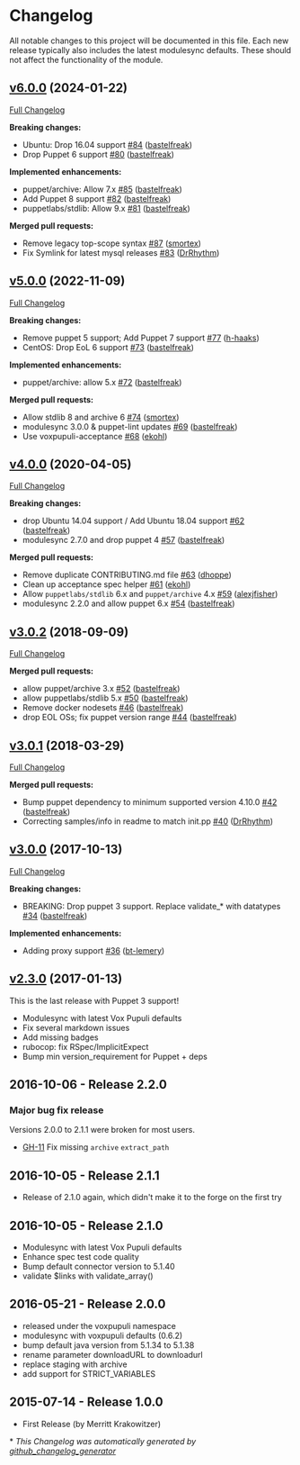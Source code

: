 # Changelog

All notable changes to this project will be documented in this file.
Each new release typically also includes the latest modulesync defaults.
These should not affect the functionality of the module.

## [v6.0.0](https://github.com/voxpupuli/puppet-mysql_java_connector/tree/v6.0.0) (2024-01-22)

[Full Changelog](https://github.com/voxpupuli/puppet-mysql_java_connector/compare/v5.0.0...v6.0.0)

**Breaking changes:**

- Ubuntu: Drop 16.04 support [\#84](https://github.com/voxpupuli/puppet-mysql_java_connector/pull/84) ([bastelfreak](https://github.com/bastelfreak))
- Drop Puppet 6 support [\#80](https://github.com/voxpupuli/puppet-mysql_java_connector/pull/80) ([bastelfreak](https://github.com/bastelfreak))

**Implemented enhancements:**

- puppet/archive: Allow 7.x [\#85](https://github.com/voxpupuli/puppet-mysql_java_connector/pull/85) ([bastelfreak](https://github.com/bastelfreak))
- Add Puppet 8 support [\#82](https://github.com/voxpupuli/puppet-mysql_java_connector/pull/82) ([bastelfreak](https://github.com/bastelfreak))
- puppetlabs/stdlib: Allow 9.x [\#81](https://github.com/voxpupuli/puppet-mysql_java_connector/pull/81) ([bastelfreak](https://github.com/bastelfreak))

**Merged pull requests:**

- Remove legacy top-scope syntax [\#87](https://github.com/voxpupuli/puppet-mysql_java_connector/pull/87) ([smortex](https://github.com/smortex))
- Fix Symlink for latest mysql releases [\#83](https://github.com/voxpupuli/puppet-mysql_java_connector/pull/83) ([DrRhythm](https://github.com/DrRhythm))

## [v5.0.0](https://github.com/voxpupuli/puppet-mysql_java_connector/tree/v5.0.0) (2022-11-09)

[Full Changelog](https://github.com/voxpupuli/puppet-mysql_java_connector/compare/v4.0.0...v5.0.0)

**Breaking changes:**

- Remove puppet 5 support; Add Puppet 7 support [\#77](https://github.com/voxpupuli/puppet-mysql_java_connector/pull/77) ([h-haaks](https://github.com/h-haaks))
- CentOS: Drop EoL 6 support [\#73](https://github.com/voxpupuli/puppet-mysql_java_connector/pull/73) ([bastelfreak](https://github.com/bastelfreak))

**Implemented enhancements:**

- puppet/archive: allow 5.x [\#72](https://github.com/voxpupuli/puppet-mysql_java_connector/pull/72) ([bastelfreak](https://github.com/bastelfreak))

**Merged pull requests:**

- Allow stdlib 8 and archive 6 [\#74](https://github.com/voxpupuli/puppet-mysql_java_connector/pull/74) ([smortex](https://github.com/smortex))
- modulesync 3.0.0 & puppet-lint updates [\#69](https://github.com/voxpupuli/puppet-mysql_java_connector/pull/69) ([bastelfreak](https://github.com/bastelfreak))
- Use voxpupuli-acceptance [\#68](https://github.com/voxpupuli/puppet-mysql_java_connector/pull/68) ([ekohl](https://github.com/ekohl))

## [v4.0.0](https://github.com/voxpupuli/puppet-mysql_java_connector/tree/v4.0.0) (2020-04-05)

[Full Changelog](https://github.com/voxpupuli/puppet-mysql_java_connector/compare/v3.0.2...v4.0.0)

**Breaking changes:**

- drop Ubuntu 14.04 support / Add Ubuntu 18.04 support [\#62](https://github.com/voxpupuli/puppet-mysql_java_connector/pull/62) ([bastelfreak](https://github.com/bastelfreak))
- modulesync 2.7.0 and drop puppet 4 [\#57](https://github.com/voxpupuli/puppet-mysql_java_connector/pull/57) ([bastelfreak](https://github.com/bastelfreak))

**Merged pull requests:**

- Remove duplicate CONTRIBUTING.md file [\#63](https://github.com/voxpupuli/puppet-mysql_java_connector/pull/63) ([dhoppe](https://github.com/dhoppe))
- Clean up acceptance spec helper [\#61](https://github.com/voxpupuli/puppet-mysql_java_connector/pull/61) ([ekohl](https://github.com/ekohl))
- Allow `puppetlabs/stdlib` 6.x and `puppet/archive` 4.x [\#59](https://github.com/voxpupuli/puppet-mysql_java_connector/pull/59) ([alexjfisher](https://github.com/alexjfisher))
- modulesync 2.2.0 and allow puppet 6.x [\#54](https://github.com/voxpupuli/puppet-mysql_java_connector/pull/54) ([bastelfreak](https://github.com/bastelfreak))

## [v3.0.2](https://github.com/voxpupuli/puppet-mysql_java_connector/tree/v3.0.2) (2018-09-09)

[Full Changelog](https://github.com/voxpupuli/puppet-mysql_java_connector/compare/v3.0.1...v3.0.2)

**Merged pull requests:**

- allow puppet/archive 3.x [\#52](https://github.com/voxpupuli/puppet-mysql_java_connector/pull/52) ([bastelfreak](https://github.com/bastelfreak))
- allow puppetlabs/stdlib 5.x [\#50](https://github.com/voxpupuli/puppet-mysql_java_connector/pull/50) ([bastelfreak](https://github.com/bastelfreak))
- Remove docker nodesets [\#46](https://github.com/voxpupuli/puppet-mysql_java_connector/pull/46) ([bastelfreak](https://github.com/bastelfreak))
- drop EOL OSs; fix puppet version range [\#44](https://github.com/voxpupuli/puppet-mysql_java_connector/pull/44) ([bastelfreak](https://github.com/bastelfreak))

## [v3.0.1](https://github.com/voxpupuli/puppet-mysql_java_connector/tree/v3.0.1) (2018-03-29)

[Full Changelog](https://github.com/voxpupuli/puppet-mysql_java_connector/compare/v3.0.0...v3.0.1)

**Merged pull requests:**

- Bump puppet dependency to minimum supported version 4.10.0 [\#42](https://github.com/voxpupuli/puppet-mysql_java_connector/pull/42) ([bastelfreak](https://github.com/bastelfreak))
- Correcting samples/info in readme to match init.pp [\#40](https://github.com/voxpupuli/puppet-mysql_java_connector/pull/40) ([DrRhythm](https://github.com/DrRhythm))

## [v3.0.0](https://github.com/voxpupuli/puppet-mysql_java_connector/tree/v3.0.0) (2017-10-13)

[Full Changelog](https://github.com/voxpupuli/puppet-mysql_java_connector/compare/v2.3.0...v3.0.0)

**Breaking changes:**

- BREAKING: Drop puppet 3 support. Replace validate\_\* with datatypes [\#34](https://github.com/voxpupuli/puppet-mysql_java_connector/pull/34) ([bastelfreak](https://github.com/bastelfreak))

**Implemented enhancements:**

- Adding proxy support [\#36](https://github.com/voxpupuli/puppet-mysql_java_connector/pull/36) ([bt-lemery](https://github.com/bt-lemery))

## [v2.3.0](https://github.com/voxpupuli/puppet-mysql_java_connector/tree/v2.3.0) (2017-01-13)

This is the last release with Puppet 3 support!
* Modulesync with latest Vox Pupuli defaults
* Fix several markdown issues
* Add missing badges
* rubocop: fix RSpec/ImplicitExpect
* Bump min version_requirement for Puppet + deps

## 2016-10-06 - Release 2.2.0

### **Major bug fix release**

Versions 2.0.0 to 2.1.1 were broken for most users.

* [GH-11](https://github.com/voxpupuli/puppet-mysql_java_connector/issues/11) Fix missing `archive` `extract_path`

## 2016-10-05 - Release 2.1.1

- Release of 2.1.0 again, which didn't make it to the forge on the first try

## 2016-10-05 - Release 2.1.0

- Modulesync with latest Vox Pupuli defaults
- Enhance spec test code quality
- Bump default connector version to 5.1.40
- validate $links with validate_array()

## 2016-05-21 - Release 2.0.0

- released under the voxpupuli namespace
- modulesync with voxpupuli defaults (0.6.2)
- bump default java version from 5.1.34 to 5.1.38
- rename parameter downloadURL to downloadurl
- replace staging with archive
- add support for STRICT_VARIABLES


## 2015-07-14 - Release 1.0.0

- First Release (by Merritt Krakowitzer)


\* *This Changelog was automatically generated by [github_changelog_generator](https://github.com/github-changelog-generator/github-changelog-generator)*
